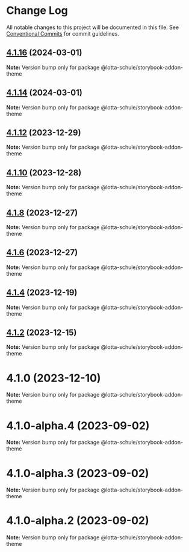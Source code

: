 # Change Log

All notable changes to this project will be documented in this file.
See [Conventional Commits](https://conventionalcommits.org) for commit guidelines.

## [4.1.16](https://github.com/lotta-schule/web/compare/v4.1.14...v4.1.16) (2024-03-01)

**Note:** Version bump only for package @lotta-schule/storybook-addon-theme

## [4.1.14](https://github.com/lotta-schule/web/compare/v4.1.13...v4.1.14) (2024-03-01)

**Note:** Version bump only for package @lotta-schule/storybook-addon-theme

## [4.1.12](https://github.com/lotta-schule/web/compare/v4.1.10...v4.1.12) (2023-12-29)

**Note:** Version bump only for package @lotta-schule/storybook-addon-theme

## [4.1.10](https://github.com/lotta-schule/web/compare/v4.1.8...v4.1.10) (2023-12-28)

**Note:** Version bump only for package @lotta-schule/storybook-addon-theme

## [4.1.8](https://github.com/lotta-schule/web/compare/v4.1.7...v4.1.8) (2023-12-27)

**Note:** Version bump only for package @lotta-schule/storybook-addon-theme

## [4.1.6](https://github.com/lotta-schule/web/compare/v4.1.4...v4.1.6) (2023-12-27)

**Note:** Version bump only for package @lotta-schule/storybook-addon-theme

## [4.1.4](https://github.com/lotta-schule/web/compare/v4.1.2...v4.1.4) (2023-12-19)

**Note:** Version bump only for package @lotta-schule/storybook-addon-theme

## [4.1.2](https://github.com/lotta-schule/web/compare/v4.1.1...v4.1.2) (2023-12-15)

**Note:** Version bump only for package @lotta-schule/storybook-addon-theme

# 4.1.0 (2023-12-10)

**Note:** Version bump only for package @lotta-schule/storybook-addon-theme

# 4.1.0-alpha.4 (2023-09-02)

**Note:** Version bump only for package @lotta-schule/storybook-addon-theme

# 4.1.0-alpha.3 (2023-09-02)

**Note:** Version bump only for package @lotta-schule/storybook-addon-theme

# 4.1.0-alpha.2 (2023-09-02)

**Note:** Version bump only for package @lotta-schule/storybook-addon-theme
